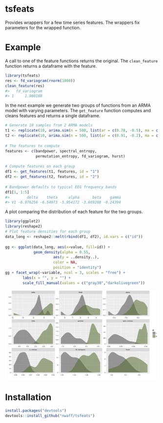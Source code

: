 
<!-- README.md is generated from README.Rmd. Please edit that file -->
tsfeats
=======

Provides wrappers for a few time series features. The wrappers fix parameters for the wrapped function.

Example
=======

A call to one of the feature functions returns the original. The `clean_feature` function returns a dataframe with the feature.

``` r
library(tsfeats) 
res <- fd_variogram(rnorm(1000))
clean_feature(res)
#>   fd_variogram
#> 1     1.980188
```

In the next example we generate two groups of functions from an ARMA model with varying parameters. The `get_feature` function computes and cleans features and returns a single dataframe.

``` r
# Generate 10 samples from 2 ARMA models
t1 <- replicate(10, arima.sim(n = 500, list(ar = c(0.78, -0.5), ma = c(-5, 0,5))))
t2 <- replicate(10, arima.sim(n = 500, list(ar = c(0.91, -0.2), ma = c(-5, 0,5))))

# The features to compute
features <- c(bandpower, spectral_entropy, 
              permutation_entropy, fd_variogram, hurst)

# Compute features on each group
df1 <- get_features(t1, features, id = "1")
df2 <- get_features(t2, features, id = "2")

# Bandpower defaults to typical EEG frequency bands  
df1[1, 1:5]
#>        delta    theta     alpha      beta    gamma
#> V1 -6.976256 -6.54973 -5.954172 -3.669288 -0.24394
```

A plot comparing the distribution of each feature for the two groups.

``` r
library(ggplot2)
library(reshape2)
# Plot feature densities for each group
data_long <- reshape2::melt(rbind(df1, df2), id.vars = c("id"))

gg <- ggplot(data_long, aes(x=value, fill=id)) +
             geom_density(alpha = 0.55, 
                      aes(y = ..density..), 
                      color = NA, 
                      position = "identity")
gg + facet_wrap(~variable, ncol = 3, scales = "free") + 
        labs(x = "", y = "") + 
        scale_fill_manual(values = c("gray30","darkolivegreen"))
```

![](figures/README-unnamed-chunk-4-1.png)

Installation
============

``` r
install.packages("devtools") 
devtools::install_github("nwaff/tsfeats")
```
